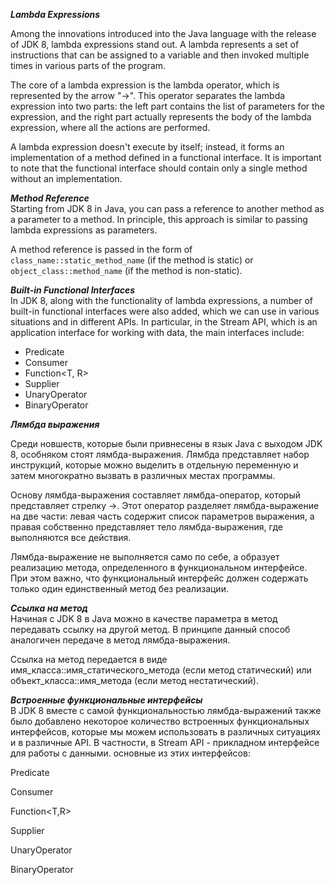 ***Lambda Expressions***

Among the innovations introduced into the Java language with the release of JDK 8, lambda expressions stand out. A lambda represents a set of instructions that can be assigned to a variable and then invoked multiple times in various parts of the program.

The core of a lambda expression is the lambda operator, which is represented by the arrow "->". This operator separates the lambda expression into two parts: the left part contains the list of parameters for the expression, and the right part actually represents the body of the lambda expression, where all the actions are performed.

A lambda expression doesn't execute by itself; instead, it forms an implementation of a method defined in a functional interface. It is important to note that the functional interface should contain only a single method without an implementation.

***Method Reference***  
Starting from JDK 8 in Java, you can pass a reference to another method as a parameter to a method. In principle, this approach is similar to passing lambda expressions as parameters.

A method reference is passed in the form of `class_name::static_method_name` (if the method is static) or `object_class::method_name` (if the method is non-static).

***Built-in Functional Interfaces***  
In JDK 8, along with the functionality of lambda expressions, a number of built-in functional interfaces were also added, which we can use in various situations and in different APIs. In particular, in the Stream API, which is an application interface for working with data, the main interfaces include:

- Predicate<T>
- Consumer<T>
- Function<T, R>
- Supplier<T>
- UnaryOperator<T>
- BinaryOperator<T>



***Лямбда выражения***

Среди новшеств, которые были привнесены в язык Java с выходом JDK 8, особняком стоят лямбда-выражения. Лямбда представляет набор инструкций, которые можно выделить в отдельную переменную и затем многократно вызвать в различных местах программы.

Основу лямбда-выражения составляет лямбда-оператор, который представляет стрелку ->. Этот оператор разделяет лямбда-выражение на две части: левая часть содержит список параметров выражения, а правая собственно представляет тело лямбда-выражения, где выполняются все действия.

Лямбда-выражение не выполняется само по себе, а образует реализацию метода, определенного в функциональном интерфейсе. При этом важно, что функциональный интерфейс должен содержать только один единственный метод без реализации.

***Ссылка на метод***  
Начиная с JDK 8 в Java можно в качестве параметра в метод передавать ссылку на другой метод. В принципе данный способ аналогичен передаче в метод лямбда-выражения.

Ссылка на метод передается в виде имя_класса::имя_статического_метода (если метод статический) или объект_класса::имя_метода (если метод нестатический). 
  
***Встроенные функциональные интерфейсы***  
В JDK 8 вместе с самой функциональностью лямбда-выражений также было добавлено некоторое количество встроенных функциональных интерфейсов, которые мы можем использовать в различных ситуациях и в различные API. В частности,  в Stream API -  прикладном интерфейсе для работы с данными. основные из этих интерфейсов:
  
Predicate<T>  

Consumer<T>  

Function<T,R>  

Supplier<T>  

UnaryOperator<T>  

BinaryOperator<T>  

